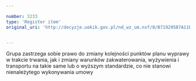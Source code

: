 ```yaml
---

number: 3233
type: 'Register item'
original_uri: 'http://decyzje.uokik.gov.pl/nd_wz_um.nsf/0/B71929587A11ED14C1257A0D002FDDF6?OpenDocument'


---
```


Grupa zastrzega sobie prawo do zmiany kolejności punktów planu wyprawy w trakcie trwania, jak i zmiany warunków zakwaterowania, wyżywienia i transportu na takie same lub o wyższym standardzie, co nie stanowi nienależytego wykonywania umowy
